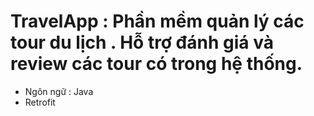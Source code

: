 # TravelApp : Phần mềm quản lý các tour du lịch . Hỗ trợ đánh giá và review các tour có trong hệ thống.
+ Ngôn ngữ : Java
+ Retrofit